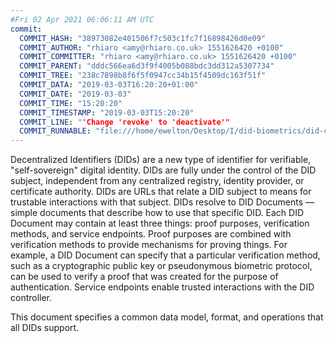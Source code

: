 ```yaml
---
#Fri 02 Apr 2021 06:06:11 AM UTC
commit:
  COMMIT_HASH: "38973082e401506f7c503c1fc7f16898426d0e09"
  COMMIT_AUTHOR: "rhiaro <amy@rhiaro.co.uk> 1551626420 +0100"
  COMMIT_COMMITTER: "rhiaro <amy@rhiaro.co.uk> 1551626420 +0100"
  COMMIT_PARENT: "dddc566ea6d3f9f4005b088bdc3dd312a5307734"
  COMMIT_TREE: "238c7898b8f6f5f0947cc34b15f4509dc163f51f"
  COMMIT_DATA: "2019-03-03T16:20:20+01:00"
  COMMIT_DATE: "2019-03-03"
  COMMIT_TIME: "15:20:20"
  COMMIT_TIMESTAMP: "2019-03-03T15:20:20"
  COMMIT_LINE: ""Change 'revoke' to 'deactivate'"
  COMMIT_RUNNABLE: "file:///home/ewelton/Desktop/I/did-biometrics/did-core-dataset/analysis/gitinfo/38973082e401506f7c503c1fc7f16898426d0e09/snapshot/index.html"
---
```


<section id="abstract">
<p>
Decentralized Identifiers (DIDs) are a new type of identifier for
verifiable, "self-sovereign" digital identity. DIDs are fully under the
control of the DID subject, independent from any centralized registry,
identity provider, or certificate authority. DIDs are URLs that relate
a DID subject to means for trustable interactions with that subject.
DIDs resolve to DID Documents — simple documents that describe how to
use that specific DID. Each DID Document may contain at least three
things: proof purposes, verification methods, and service endpoints.
Proof purposes are combined with verification methods to provide mechanisms
for proving things. For example, a DID Document can specify that a particular
verification method, such as a cryptographic public key or pseudonymous
biometric protocol, can be used to verify a proof that was created for the
purpose of authentication. Service endpoints enable trusted interactions with
the DID controller.
    </p>
<p>
This document specifies a common data model, format, and operations
that all DIDs support.
    </p>
</section>
